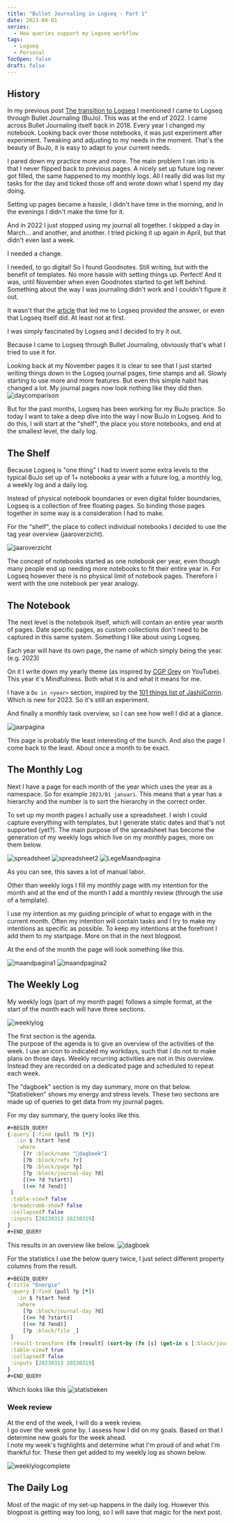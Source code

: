 ```yaml
---
title: "Bullet Journaling in Logseq - Part 1"
date: 2023-04-01
series: 
  - How queries support my Logseq workflow
tags: 
  - Logseq
  - Personal
TocOpen: false
draft: false
---
```

## History
In my previous post [The transition to Logseq](../the-transition-to-logseq) I mentioned I came to Logseq through Bullet Journaling (BuJo). This was at the end of 2022. I came across Bullet Journaling itself back in 2018. Every year I changed my notebook. Looking back over those notebooks, it was just experiment after experiment. Tweaking and adjusting to my needs in the moment. That's the beauty of BuJo, it is easy to adapt to your current needs.

I pared down my practice more and more. The main problem I ran into is that I never flipped back to previous pages. A nicely set up future log never got filled, the same happened to my monthly logs. All I really did was list my tasks for the day and ticked those off and wrote down what I spend my day doing.

Setting up pages became a hassle, I didn't have time in the morning, and in the evenings I didn't make the time for it.

And in 2022 I just stopped using my journal all together. I skipped a day in March... and another, and another. I tried picking it up again in April, but that didn't even last a week.

I needed a change.

I needed, to go digital! So I found Goodnotes. Still writing, but with the benefit of templates. No more hassle with setting things up. Perfect! And it was, until November when even Goodnotes started to get left behind. Something about the way I was journaling didn't work and I couldn't figure it out.

It wasn't that the [article](https://bulletjournal.com/blogs/bulletjournalist/how-i-use-digital-sidekicks-to-aid-my-bujojitsu) that led me to Logseq provided the answer, or even that Logseq itself did. At least not at first.

I was simply fascinated by Logseq and I decided to try it out.

Because I came to Logseq through Bullet Journaling, obviously that's what I tried to use it for.

Looking back at my November pages it is clear to see that I just started writing things down in the Logseq journal pages, time stamps and all. Slowly starting to use more and more features. But even this simple habit has changed a lot. My journal pages now look nothing like they did then. 
![daycomparison](daycomparison.png)

But for the past months, Logseq has been working for my BuJo practice. So today I want to take a deep dive into the way I now BuJo in Logseq. And to do this, I will start at the "shelf", the place you store notebooks, and end at the smallest level, the daily log.
## The Shelf
Because Logseq is "one thing" I had to invent some extra levels to the typical BuJo set up of 1+ notebooks a year with a future log, a monthly log, a weekly log and a daily log.

Instead of physical notebook boundaries or even digital folder boundaries, Logseq is a collection of free floating pages. So binding those pages together in some way is a consideration I had to make.

For the "shelf", the place to collect individual notebooks I decided to use the tag year overview (jaaroverzicht).

![jaaroverzicht](jaaroverzicht.jpg)

The concept of notebooks started as one notebook per year, even though many people end up needing more notebooks to fit their entire year in. For Logseq however there is no physical limit of notebook pages. Therefore I went with the one notebook per year analogy.
## The Notebook
The next level is the notebook itself, which will contain an entire year worth of pages. Date specific pages, as custom collections don't need to be captured in this same system. Something I like about using Logseq.

Each year will have its own page, the name of which simply being the year. (e.g. 2023)

On it I write down my yearly theme (as inspired by [CGP Grey](https://youtu.be/NVGuFdX5guE) on YouTube). This year it's Mindfulness. Both what it is and what it means for me.

I have a `Do in <year>` section, inspired by the [101 things list of JashiiCorrin](https://youtu.be/rAnFh2-SiWI). Which is new for 2023. So it's still an experiment.

And finally a monthly task overview, so I can see how well I did at a glance.

![jaarpagina](jaarpagina.jpg)

This page is probably the least interesting of the bunch. And also the page I come back to the least. About once a month to be exact.
## The Monthly Log
Next I have a page for each month of the year which uses the year as a namespace. So for example `2023/01 januari`. This means that a year has a hierarchy and the number is to sort the hierarchy in the correct order.

To set up my month pages I actually use a spreadsheet. I wish I could capture everything with templates, but I generate static dates and that's not supported (yet?). The main purpose of the spreadsheet has become the generation of my weekly logs which live on my monthly pages, more on them below.

![spreadsheet](spreadsheet.png)
![spreadsheet2](spreadsheet2.png)
![LegeMaandpagina](LegeMaandpagina.png)

As you can see, this saves a lot of manual labor. 

Other than weekly logs I fill my monthly page with my intention for the month and at the end of the month I add a monthly review (through the use of a template).

I use my intention as my guiding principle of what to engage with in the current month. Often my intention will contain tasks and I try to make my intentions as specific as possible. To keep my intentions at the forefront I add them to my startpage. More on that in the next blogpost.

At the end of the month the page will look something like this.

![maandpagina1](maandpagina1.jpg)
![maandpagina2](maandpagina2.jpg)
## The Weekly Log
My weekly logs (part of my month page) follows a simple format, at the start of the month each will have three sections.

![weeklylog](weeklylog.png)

The first section is the agenda.  
The purpose of the agenda is to give an overview of the activities of the week. I use an icon to indicated my workdays, such that I do not to make plans on those days. Weekly recurring activities are not in this overview. Instead they are recorded on a dedicated page and scheduled to repeat each week.

The "dagboek" section is my day summary, more on that below. "Statistieken" shows my energy and stress levels. These two sections are made up of queries to get data from my journal pages.

For my day summary, the query looks like this.
```clojure
#+BEGIN_QUERY
{:query [:find (pull ?b [*])
   :in $ ?start ?end
   :where
     [?r :block/name "📓dagboek"]
     [?b :block/refs ?r]
     [?b :block/page ?p]
     [?p :block/journal-day ?d]
     [(>= ?d ?start)]
     [(<= ?d ?end)]
 ]
 :table-view? false
 :breadcrumb-show? false
 :collapsed? false
 :inputs [20230313 20230319]
}
#+END_QUERY
```
This results in an overview like below.
![dagboek](dagboek.png)

For the statistics I use the below query twice, I just select different property columns from the result.
```clojure
#+BEGIN_QUERY
{:title "Energie"
 :query [:find (pull ?p [*])
   :in $ ?start ?end
   :where
     [?p :block/journal-day ?d]
     [(>= ?d ?start)]
     [(<= ?d ?end)]
     [?p :block/file _]
 ]
 :result-transform (fn [result] (sort-by (fn [s] (get-in s [:block/journal-day])) result))
 :table-view? true
 :collapsed? false
 :inputs [20230313 20230319]
}
#+END_QUERY
```
Which looks like this
![statistieken](statistieken.png)
### Week review
At the end of the week, I will do a week review.  
I go over the week gone by. I assess how I did on my goals. Based on that I determine new goals for the week ahead.  
I note my week's highlights and determine what I'm proud of and what I'm thankful for. These then get added to my weekly log as shown below.

![weeklylogcomplete](weeklylogcomplete.png)
## The Daily Log
Most of the magic of my set-up happens in the daily log. However this blogpost is getting way too long, so I will save that magic for the next post.